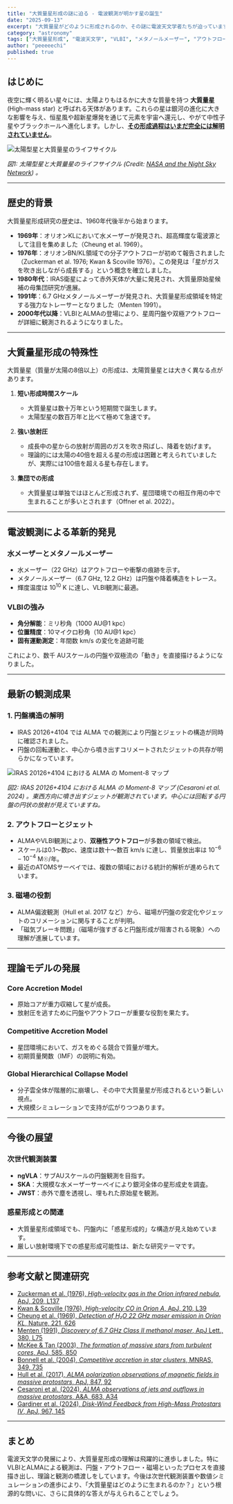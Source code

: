 ```yaml
---
title: "大質量星形成の謎に迫る - 電波観測が明かす星の誕生"
date: "2025-09-13"
excerpt: "大質量星がどのように形成されるのか、その謎に電波天文学者たちが迫っています。VLBIやALMAによる最新研究と理論的進展を紹介します。"
category: "astronomy"
tags: ["大質量星形成", "電波天文学", "VLBI", "メタノールメーザー", "アウトフロー", "ジェット"]
author: "peeeeechi"
published: true
---
```


## はじめに

夜空に輝く明るい星々には、太陽よりもはるかに大きな質量を持つ **大質量星** (High-mass star) と呼ばれる天体があります。これらの星は銀河の進化に大きな影響を与え、恒星風や超新星爆発を通じて元素を宇宙へ還元し、やがて中性子星やブラックホールへ進化します。しかし、**[その形成過程はいまだ完全には解明されていません]()**。

![太陽型星と大質量星のライフサイクル](/images/blog/star-life-cycle.png)

*図1: 太陽型星と大質量星のライフサイクル (Credit: [NASA and the Night Sky Network](https://imagine.gsfc.nasa.gov/science/objects/stars1.html)) 。*


---

## 歴史的背景

大質量星形成研究の歴史は、1960年代後半から始まります。

- **1969年**：オリオンKLにおいて水メーザーが発見され、超高輝度な電波源として注目を集めました（Cheung et al. 1969）。  
- **1976年**：オリオンBN/KL領域での分子アウトフローが初めて報告されました（Zuckerman et al. 1976; Kwan & Scoville 1976）。この発見は「星がガスを吹き出しながら成長する」という概念を確立しました。  
- **1980年代**：IRAS衛星によって赤外天体が大量に発見され、大質量原始星候補の母集団研究が進展。  
- **1991年**：6.7 GHzメタノールメーザーが発見され、大質量星形成領域を特定する強力なトレーサーとなりました（Menten 1991）。  
- **2000年代以降**：VLBIとALMAの登場により、星周円盤や双極アウトフローが詳細に観測されるようになりました。  

---

## 大質量星形成の特殊性

大質量星（質量が太陽の8倍以上）の形成は、太陽質量星とは大きく異なる点があります。

1. **短い形成時間スケール**  
   - 大質量星は数十万年という短期間で誕生します。  
   - 太陽型星の数百万年と比べて極めて急速です。  

2. **強い放射圧**  
   - 成長中の星からの放射が周囲のガスを吹き飛ばし、降着を妨げます。  
   - 理論的には太陽の40倍を超える星の形成は困難と考えられていましたが、実際には100倍を超える星も存在します。  

3. **集団での形成**  
   - 大質量星は単独ではほとんど形成されず、星団環境での相互作用の中で生まれることが多いとされます（Offner et al. 2022）。  

---

## 電波観測による革新的発見

### 水メーザーとメタノールメーザー
- 水メーザー（22 GHz）はアウトフローや衝撃の痕跡を示す。  
- メタノールメーザー（6.7 GHz, 12.2 GHz）は円盤や降着構造をトレース。  
- 輝度温度は $10^{10}$ K に達し、VLBI観測に最適。  

### VLBIの強み
- **角分解能**：ミリ秒角（1000 AU@1 kpc）  
- **位置精度**：10マイクロ秒角（10 AU@1 kpc）  
- **固有運動測定**：年間数 km/s の変化を追跡可能  

これにより、数千 AUスケールの円盤や双極流の「動き」を直接描けるようになりました。

---

## 最新の観測成果

### 1. 円盤構造の解明
- IRAS 20126+4104 では ALMA での観測により円盤とジェットの構造が同時に確認されました。  
- 円盤の回転運動と、中心から噴き出すコリメートされたジェットの共存が明らかになっています。  

![IRAS 20126+4104 における ALMA の Moment-8 マップ](/images/blog/alma-IRAS20126.png)

*図2: IRAS 20126+4104 における ALMA の Moment-8 マップ (Cesaroni et al. 2024) 。東西方向に噴き出すジェットが観測されています。中心には回転する円盤の円状の放射が見えていますね。*

### 2. アウトフローとジェット
- ALMAやVLBI観測により、**双極性アウトフロー**が多数の領域で検出。  
- スケールは0.1～数pc、速度は数十～数百 km/s に達し、質量放出率は $10^{-6} - 10^{-4}$ M☉/年。  
- 最近のATOMSサーベイでは、複数の領域における統計的解析が進められています。  

### 3. 磁場の役割
- ALMA偏波観測（Hull et al. 2017 など）から、磁場が円盤の安定化やジェットのコリメーションに関与することが判明。  
- 「磁気ブレーキ問題」（磁場が強すぎると円盤形成が阻害される現象）への理解が進展しています。  

---

## 理論モデルの発展

### Core Accretion Model
- 原始コアが重力収縮して星が成長。  
- 放射圧を逃すために円盤やアウトフローが重要な役割を果たす。  

### Competitive Accretion Model
- 星団環境において、ガスをめぐる競合で質量が増大。  
- 初期質量関数（IMF）の説明に有効。  

### Global Hierarchical Collapse Model
- 分子雲全体が階層的に崩壊し、その中で大質量星が形成されるという新しい視点。  
- 大規模シミュレーションで支持が広がりつつあります。  

---

## 今後の展望

### 次世代観測装置
- **ngVLA**：サブAUスケールの円盤観測を目指す。  
- **SKA**：大規模な水メーザーサーベイにより銀河全体の星形成史を調査。  
- **JWST**：赤外で塵を透視し、埋もれた原始星を観測。  

### 惑星形成との関連
- 大質量星形成領域でも、円盤内に「惑星形成的」な構造が見え始めています。  
- 厳しい放射環境下での惑星形成可能性は、新たな研究テーマです。  

---

## 参考文献と関連研究

- [Zuckerman et al. (1976), *High-velocity gas in the Orion infrared nebula*, ApJ, 209, L137](https://ui.adsabs.harvard.edu/abs/1976ApJ...209L.137Z/abstract)  
- [Kwan & Scoville (1976), *High-velocity CO in Orion A*, ApJ, 210, L39](https://ui.adsabs.harvard.edu/abs/1976ApJ...210L..39K/abstract)  
- [Cheung et al. (1969), *Detection of H₂O 22 GHz maser emission in Orion KL*, Nature, 221, 626](https://ui.adsabs.harvard.edu/abs/1969Natur.221..626C/abstract)  
- [Menten (1991), *Discovery of 6.7 GHz Class II methanol maser*, ApJ Lett., 380, L75](https://ui.adsabs.harvard.edu/abs/1991ApJ...380L..75M/abstract)  
- [McKee & Tan (2003), *The formation of massive stars from turbulent cores*, ApJ, 585, 850](https://ui.adsabs.harvard.edu/abs/2003ApJ...585..850M/abstract)  
- [Bonnell et al. (2004), *Competitive accretion in star clusters*, MNRAS, 349, 735](https://ui.adsabs.harvard.edu/abs/2004MNRAS.349..735B/abstract)  
- [Hull et al. (2017), *ALMA polarization observations of magnetic fields in massive protostars*, ApJ, 847, 92](https://ui.adsabs.harvard.edu/abs/2017ApJ...847...92H/abstract)  
- [Cesaroni et al. (2024), *ALMA observations of jets and outflows in massive protostars*, A&A, 683, A34](https://ui.adsabs.harvard.edu/abs/2024A%26A...683A..34C/abstract)  
- [Gardiner et al. (2024), *Disk-Wind Feedback from High-Mass Protostars IV*, ApJ, 967, 145](https://ui.adsabs.harvard.edu/abs/2024ApJ...967..145G/abstract)  

---

## まとめ

電波天文学の発展により、大質量星形成の理解は飛躍的に進歩しました。特にVLBIとALMAによる観測は、円盤・アウトフロー・磁場といったプロセスを直接描き出し、理論と観測の橋渡しをしています。今後は次世代観測装置や数値シミュレーションの進歩により、「大質量星はどのように生まれるのか？」という根源的な問いに、さらに具体的な答えが与えられることでしょう。
